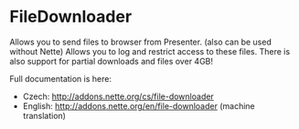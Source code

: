 FileDownloader
==============

Allows you to send files to browser from Presenter. (also can be used without Nette) Allows you to log and restrict access to these files. There is also support for partial downloads and files over 4GB!

Full documentation is here:
- Czech: http://addons.nette.org/cs/file-downloader
- English: http://addons.nette.org/en/file-downloader (machine translation)
